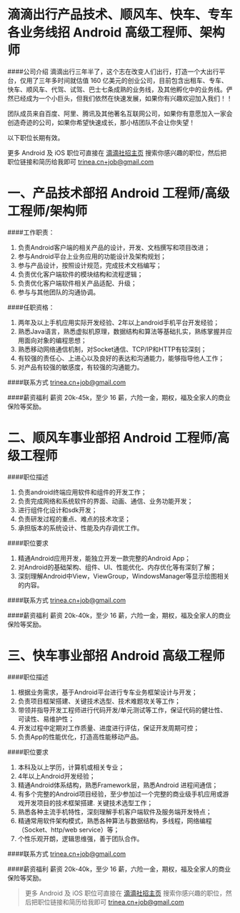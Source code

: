 滴滴出行产品技术、顺风车、快车、专车各业务线招 Android 高级工程师、架构师
==========

####公司介绍
滴滴出行三年半了，这个志在改变人们出行，打造一个大出行平台，仅用了三年多时间就估值 160 亿美元的创业公司，目前包含出租车、专车、快车、顺风车、代驾、试驾、巴士七条成熟的业务线，及其他孵化中的业务线。俨然已经成为一个小巨头，但我们依然在快速发展，如果你有兴趣欢迎加入我们！！  

团队成员来自百度、阿里、腾讯及其他著名互联网公司，如果你有意愿加入一家会创造奇迹的公司，如果你希望快速成长，那小桔团队不会让你失望！  

以下职位长期有效。  

更多 Android 及 iOS 职位可直接在 [滴滴社招主页](http://job.xiaojukeji.com/social) 搜索你感兴趣的职位，然后把职位链接和简历给我即可 [trinea.cn+job@gmail.com](mailto:trinea.cn+job@gmail.com)  

一、产品技术部招 Android 工程师/高级工程师/架构师
==========

####工作职责：
1. 负责Android客户端的相关产品的设计，开发、文档撰写和项目改进；
2. 参与Android平台上业务应用的功能设计及架构规划；
3. 参与产品设计，按照设计规范，完成技术文档编写；
4. 负责优化客户端软件的模块结构和流程逻辑；
5. 负责优化客户端软件相关产品适配、升级；
6. 参与与其他团队的沟通协调。

####任职资格：
1. 两年及以上手机应用实际开发经验、2年以上android手机平台开发经验；
2. 熟悉Java语言，熟悉虚拟机原理，数据结构和算法等基础扎实，熟练掌握并应用面向对象的编程思想；
3. 熟悉移动网络通信机制，对Socket通信、TCP/IP和HTTP有较深刻；
4. 有较强的责任心、上进心以及良好的表达和沟通能力，能够指导他人工作；
5. 对产品有较强的敏感度，有较强的沟通能力。

####联系方式
[trinea.cn+job@gmail.com](mailto:trinea.cn+job@gmail.com)  

####薪资福利
薪资 20k-45k，至少 16 薪，六险一金，期权，福及全家人的商业保险等奖励。  

二、顺风车事业部招 Android 工程师/高级工程师
==========

####职位描述
1. 负责android终端应用软件和组件的开发工作；
2. 负责完成网络和系统软件的界面、动画、通信、业务功能开发；
3. 进行组件化设计和sdk开发；
4. 负责研发过程的重点、难点的技术攻坚；
5. 承担版本的系统设计、性能及内存调优工作。

####职位要求 
1. 精通Android应用开发，能独立开发一款完整的Android App；
2. 对Android的基础架构、组件、UI、性能优化、内存优化等有深刻了解；
3. 深刻理解Android中View，ViewGroup，WindowsManager等显示绘图相关的内容。

####联系方式
[trinea.cn+job@gmail.com](mailto:trinea.cn+job@gmail.com)  

####薪资福利
薪资 20k-40k，至少 16 薪，六险一金，期权，福及全家人的商业保险等奖励。  

三、快车事业部招 Android 高级工程师
==========

####职位描述
1. 根据业务需求，基于Android平台进行专车业务框架设计与开发；
2. 负责项目框架搭建、关键技术选型、技术难题攻关等工作；
3. 带领并指导开发工程师进行代码开发/单元测试等工作，保证代码的健壮性、可读性、易维护性；
4. 开发过程中定期对工作质量、进度进行评估，保证开发周期可控；
5. 负责App的性能优化，打造高性能移动产品。

####职位要求 
1. 本科及以上学历，计算机或相关专业；
2. 4年以上Android开发经验；
3. 精通Android体系结构，熟悉Framework层，熟悉Android 进程间通信；
4. 有多个完整的Android项目经验，至少参加过一个完整的商业级手机应用或游戏开发项目的技术框架搭建. 关键技术选型工作；
5. 熟悉各种主流手机特性，深刻理解手机客户端软件及服务端开发特点；
6. 精通常用软件架构模式，熟悉各种算法与数据结构，多线程，网络编程（Socket、http/web  service）等；
7. 个性乐观开朗，逻辑思维强，善于团队合作。

####联系方式
[trinea.cn+job@gmail.com](mailto:trinea.cn+job@gmail.com)  

####薪资福利
薪资 20k-40k，至少 16 薪，六险一金，期权，福及全家人的商业保险等奖励。  

> 更多 Android 及 iOS 职位可直接在 [滴滴社招主页](http://job.xiaojukeji.com/social) 搜索你感兴趣的职位，然后把职位链接和简历给我即可 [trinea.cn+job@gmail.com](mailto:trinea.cn+job@gmail.com)  

